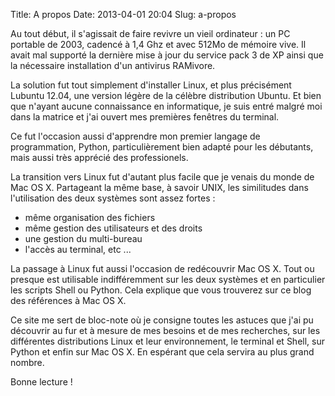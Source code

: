 Title: A propos
Date: 2013-04-01 20:04
Slug: a-propos

Au tout début, il s'agissait de faire revivre un vieil ordinateur : un PC portable de 2003, cadencé à 1,4 Ghz et avec 512Mo de mémoire vive. Il avait mal supporté la dernière mise à jour du service pack 3 de XP ainsi que la nécessaire installation d'un antivirus RAMivore.

La solution fut tout simplement d'installer Linux, et plus précisément Lubuntu 12.04, une version légère de la célèbre distribution Ubuntu. Et bien que n'ayant aucune connaissance en informatique, je suis entré malgré moi dans la matrice et j'ai ouvert mes premières fenêtres du terminal.

Ce fut l'occasion aussi d'apprendre mon premier langage de programmation, Python, particulièrement bien adapté pour les débutants, mais aussi très apprécié des professionels.

La transition vers Linux fut d'autant plus facile que je venais du monde de Mac OS X. Partageant la même base, à savoir UNIX, les similitudes dans l'utilisation des deux systèmes sont assez fortes :

- même organisation des fichiers
- même gestion des utilisateurs et des droits
- une gestion du multi-bureau
- l'accès au terminal, etc ...

La passage à Linux fut aussi l'occasion de redécouvrir Mac OS X. Tout ou presque est utilisable indifféremment sur les deux systèmes et en particulier les scripts Shell ou Python. Cela explique que vous trouverez sur ce blog des références à Mac OS X.

Ce site me sert de bloc-note où je consigne toutes les astuces que j'ai pu découvrir au fur et à mesure de mes besoins et de mes recherches, sur les différentes distributions Linux et leur environnement, le terminal et Shell, sur Python et enfin sur Mac OS X. En espérant que cela servira au plus grand nombre.

Bonne lecture !
